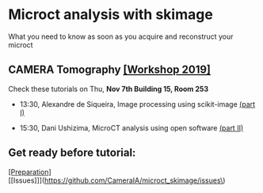 Microct analysis with skimage
=============================

What you need to know as soon as you acquire and reconstruct your microct

CAMERA Tomography [[Workshop 2019]](http://microct.lbl.gov/cameratomo2019)
--------------------------------------------------------------------------

Check these tutorials on Thu, **Nov 7th Building 15, Room 253**

-	13:30, Alexandre de Siqueira, Image processing using scikit-image [(part I)](https://github.com/CameraIA/microct_skimage/partI)

-	15:30, Dani Ushizima, MicroCT analysis using open software [(part II)](https://github.com/CameraIA/microct_skimage/partII)

Get ready before tutorial:
--------------------------

[[Preparation]](https://github.com/CameraIA/microct_skimage/preparation.md)  
\[[Issues]]](https://github.com/CameraIA/microct_skimage/issues\)
